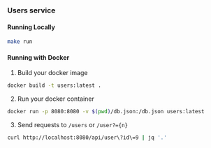 ### Users service

#### Running Locally

```bash
make run
```

#### Running with Docker
1. Build your docker image
```bash
docker build -t users:latest .
```

2. Run your docker container
```bash
docker run -p 8080:8080 -v $(pwd)/db.json:/db.json users:latest
```

3. Send requests to `/users` or `/user?={n}`

```bash
curl http://localhost:8080/api/user\?id\=9 | jq '.'
```


